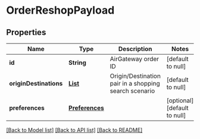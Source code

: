 # OrderReshopPayload
## Properties

| Name | Type | Description | Notes |
|------------ | ------------- | ------------- | -------------|
| **id** | **String** | AirGateway order ID | [default to null] |
| **originDestinations** | [**List**](OriginDestinationASRQ.md) | Origin/Destination pair in a shopping search scenario | [default to null] |
| **preferences** | [**Preferences**](Preferences.md) |  | [optional] [default to null] |

[[Back to Model list]](../README.md#documentation-for-models) [[Back to API list]](../README.md#documentation-for-api-endpoints) [[Back to README]](../README.md)

